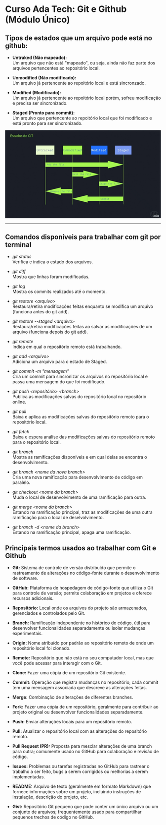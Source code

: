 # Curso Ada Tech: Git e Github (Módulo Único)

## Tipos de estados que um arquivo pode está no github:

- **Untraked (Não mapeado):**  
    Um arquivo que não está "mapeado", ou seja, ainda não faz parte dos arquivos pertencentes ao repositório local.

- **Unmodified (Não modificado):**  
    Um arquivo já pertencente ao repoitório local e está sincronzado.

- **Modified (Modificado):**  
    Um arquivo já pertencente ao repoitório local porém, sofreu modificação e precisa ser sincronizado.

- **Staged (Pronto para commit):**  
    Um arquivo que pertencente ao repoitório local que foi modificado e está pronto para ser sincronizado.

![Alt text](estados-git.png)

---
## Comandos disponíveis para trabalhar com git por terminal

- *git status*  
    Verifica e indica o estado dos arquivos.

- *git diff*  
    Mostra que linhas foram modificadas.

- *git log*  
    Mostra os commits realizados até o momento.

- *git restore &lt;arquivo&gt;*  
    Restaura/retira modificações feitas enquanto se modifica um arquivo (funciona antes do git add).

- *git restore --staged &lt;arquivo&gt;*  
    Restaura/retira modificações feitas ao salvar as modificações de um arquivo (funciona depois do git add).

- *git remote*  
    Indica em qual o repositório remoto está trabalhando.

- *git add &lt;arquivo&gt;*  
    Adiciona um arquivo para o estado de Staged.

- *git commit -m "mensagem"*  
    Cria um commit para sincronizar os arquivos no repositório local e passa uma mensagem do que foi modificado.

- *git push &lt;repositório&gt; &lt;branch&gt;*  
    Publica as modificações salvas do repositório local no repositório online.

- *git pull*  
    Baixa e aplica as modificações salvas do repositório remoto para o repositório local.

- *git fetch*  
    Baixa e espera análise das modificações salvas do repositório remoto para o repositório local.

- *git branch*  
    Mostra as ramificações disponíveis e em qual delas se encontra o desenvolvimento.

- *git branch &lt;nome da nova branch&gt;*  
    Cria uma nova ramificação para desenvolvimento de código em paralelo.

- *git checkout &lt;nome da branch&gt;*  
    Muda o local de desenvolvimento de uma ramificação para outra.

- *git merge &lt;nome da branch&gt;*  
    Estando na ramificação principal, traz as modificações de uma outra ramificação para o local de deselvolvimento.

- *git branch -d &lt;nome da branch&gt;*  
    Estando na ramificação principal, apaga uma ramificação.



## Principais termos usados ao trabalhar com Git e Github

- **Git:** Sistema de controle de versão distribuído que permite o rastreamento de alterações no código-fonte durante o desenvolvimento de software.

- **GitHub:** Plataforma de hospedagem de código-fonte que utiliza o Git para controle de versão; permite colaboração em projetos e oferece recursos adicionais.

- **Repositório:** Local onde os arquivos do projeto são armazenados, gerenciados e controlados pelo Git.

- **Branch:** Ramificação independente no histórico do código, útil para desenvolver funcionalidades separadamente ou isolar mudanças experimentais.

- **Origin:** Nome atribuído por padrão ao repositório remoto de onde um repositório local foi clonado.

- **Remote:** Repositório que não está no seu computador local, mas que você pode acessar para interagir com o Git.

- **Clone:** Fazer uma cópia de um repositório Git existente.

- **Commit:** Operação que registra mudanças no repositório, cada commit tem uma mensagem associada que descreve as alterações feitas.

- **Merge:** Combinação de alterações de diferentes branches.

- **Fork:** Fazer uma cópia de um repositório, geralmente para contribuir ao projeto original ou desenvolver funcionalidades separadamente.

- **Push:** Enviar alterações locais para um repositório remoto.

- **Pull:** Atualizar o repositório local com as alterações do repositório remoto.

- **Pull Request (PR):** Proposta para mesclar alterações de uma branch para outra; comumente usado no GitHub para colaboração e revisão de código.

- **Issues:** Problemas ou tarefas registradas no GitHub para rastrear o trabalho a ser feito, bugs a serem corrigidos ou melhorias a serem implementadas.

- **README:** Arquivo de texto (geralmente em formato Markdown) que fornece informações sobre um projeto, incluindo instruções de instalação, descrição do projeto, etc.

- **Gist:** Repositório Git pequeno que pode conter um único arquivo ou um conjunto de arquivos; frequentemente usado para compartilhar pequenos trechos de código no GitHub.
